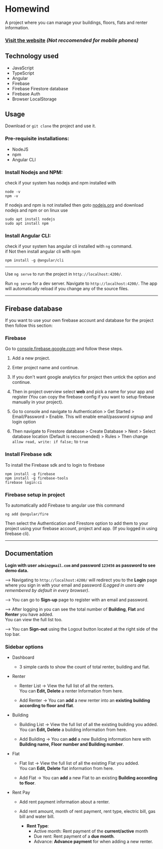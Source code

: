 # Homewind

A project where you can manage your buildings, floors, flats and renter information.

### [Visit the website](https://homewind.netlify.app/login) *(Not reccomended for mobile phones)*

## Technology used

- JavaScript
- TypeScript
- Angular
- Firebase
- Firebase Firestore database
- Firebase Auth
- Browser LocalStorage

## Usage

Download or `git clone` the project and use it.

### Pre-requisite installations:

- NodeJS
- npm
- Angular CLI

### Install Nodejs and NPM:
check if your system has nodejs and npm installed with

```
node -v
npm -v
```

If nodejs and npm is not installed then goto [nodejs.org](https://nodejs.org/en/) and download nodejs and npm or on linux use

```
sudo apt install nodejs
sudo apt install npm
```

### Install Angular CLI:
check if your system has angular cli installed with `ng` command.<br>
if Not then install angular cli with npm

```
npm install -g @angular/cli
```
<hr />

Use `ng serve` to run the project in `http://localhost:4200/`.

Run `ng serve` for a dev server. Navigate to `http://localhost:4200/`. The app will automatically reload if you change any of the source files.

<hr />

## Firebase database

If you want to use your own firebase account and database for the project then follow this section:

### Firebase
Go to [console.firebase.google.com](https://console.firebase.google.com/) and follow these steps.

1. Add a new project.

2. Enter project name and continue.

3. If you don't want google analytics for project then untick the option and continue.

4. Then in project overview select **web** and pick a name for your app and register (You can copy the firebase config if you want to setup firebase manually in your project). 

5. Go to console and navigate to Authentication > Get Started > Email/Password > Enable. This will enable email/password signup and login option

6. Then navigate to Firestore database > Create Database > Next > Select database location (Default is reccomended) > Rules > Then change `allow read, write: if false;` to `true`

### Install Firebase sdk
To install the Firebase sdk and to login to firebase

```
npm install -g firebase
npm install -g firebase-tools
firebase login:ci
```

### Firebase setup in project

To automatically add Firebase to angular use this command

```
ng add @angular/fire
```

Then select the Authentication and Firestore option to add them to your project using your firebase account, project and app. (If you logged in using firebase cli).

<hr />

## Documentation

**Login with user `admin@gmail.com` and password `123456` as password to see demo data.**

--> Navigating to `http://localhost:4200/` will redirect you to the **Login** page where you sign in with your email and password *(Logged in users are remembered by default in every browser)*.

--> You can go to **Sign-up** page to register with an email and password.

--> After logging in you can see the total number of **Building**, **Flat** and **Renter** you have added.<br>
You can view the full list too.

--> You can **Sign-out** using the Logout button located at the right side of the top bar.

### Sidebar options

- Dashboard

	- 3 simple cards to show the count of total renter, building and flat.

- Renter

    - Renter List -> View the full list of all the renters.<br>
	You can **Edit, Delete** a renter Information from here.

    - Add Renter -> You can **add** a new renter into an **existing building according to floor and flat**.

- Building

    - Building List -> View the full list of all the existing building you added.<br>
	You can **Edit, Delete** a building information from here.

    - Add Building -> You can **add** a new Building information here with **Building name, Floor number and Building number**.

- Flat

    - Flat list -> View the full list of all the existing Flat you added.<br>
	You can **Edit, Delete** flat information from here.

    - Add Flat -> You can **add** a new Flat to an existing **Building according to floor**.

- Rent Pay

	- Add rent payment information about a renter.

	- Add rent amount, month of rent payment, rent type, electric bill, gas bill and water bill.
		- **Rent Type**:
			- Active month: Rent payment of the **current/active** month
			- Due rent: Rent payment of a **due month**.
			- Advance: **Advance payment** for when adding a new renter.
    
	
